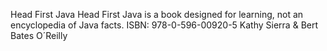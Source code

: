 Head First Java
Head First Java is a book designed for learning, not an encyclopedia of Java facts.
ISBN: 978-0-596-00920-5
Kathy Sierra & Bert Bates
O´Reilly
